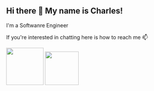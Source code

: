 ## Hi there 👋 My name is Charles! 

I'm a Softwanre Engineer 

If you're interested in chatting here is how to reach me 📫

[<img style="height:100px; width: 100px;" src="https://img.icons8.com/color/344/linkedin.png">](https://www.linkedin.com/in/charlesbartlett2022/)
[<img style="height:90px; width: 90px;" src="https://theme.zdassets.com/theme_assets/1024340/78b0cd1ea78d2763fb98cb466ef065903b5efc0b.png">](https://calendly.com/charbar3/30min)




<!--
**CharBar3/CharBar3** is a ✨ _special_ ✨ repository because its `README.md` (this file) appears on your GitHub profile.

Here are some ideas to get you started:

- 🔭 I’m currently working on ...
- 🌱 I’m currently learning ...
- 👯 I’m looking to collaborate on ...
- 🤔 I’m looking for help with ...
- 💬 Ask me about ...
- 📫 How to reach me: ...
- 😄 Pronouns: ...
- ⚡ Fun fact: ...
-->
